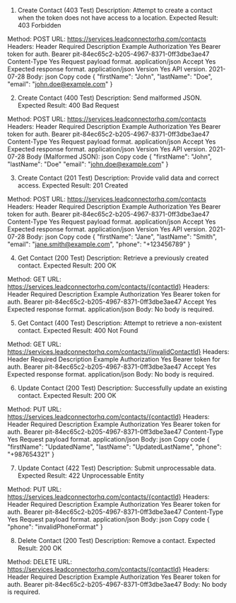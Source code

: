 1. Create Contact (403 Test)
Description: Attempt to create a contact when the token does not have access to a location.
Expected Result: 403 Forbidden

Method: POST
URL: https://services.leadconnectorhq.com/contacts
Headers:
Header	Required	Description	Example
Authorization	Yes	Bearer token for auth.	Bearer pit-84ec65c2-b205-4967-8371-0ff3dbe3ae47
Content-Type	Yes	Request payload format.	application/json
Accept	Yes	Expected response format.	application/json
Version	Yes	API version.	2021-07-28
Body:
json
Copy code
{
    "firstName": "John",
    "lastName": "Doe",
    "email": "john.doe@example.com"
}




2. Create Contact (400 Test)
Description: Send malformed JSON.
Expected Result: 400 Bad Request

Method: POST
URL: https://services.leadconnectorhq.com/contacts
Headers:
Header	Required	Description	Example
Authorization	Yes	Bearer token for auth.	Bearer pit-84ec65c2-b205-4967-8371-0ff3dbe3ae47
Content-Type	Yes	Request payload format.	application/json
Accept	Yes	Expected response format.	application/json
Version	Yes	API version.	2021-07-28
Body (Malformed JSON):
json
Copy code
{
    "firstName": "John",
    "lastName": "Doe"
    "email": "john.doe@example.com"
}





3. Create Contact (201 Test)
Description: Provide valid data and correct access.
Expected Result: 201 Created

Method: POST
URL: https://services.leadconnectorhq.com/contacts
Headers:
Header	Required	Description	Example
Authorization	Yes	Bearer token for auth.	Bearer pit-84ec65c2-b205-4967-8371-0ff3dbe3ae47
Content-Type	Yes	Request payload format.	application/json
Accept	Yes	Expected response format.	application/json
Version	Yes	API version.	2021-07-28
Body:
json
Copy code
{
    "firstName": "Jane",
    "lastName": "Smith",
    "email": "jane.smith@example.com",
    "phone": "+123456789"
}





4. Get Contact (200 Test)
Description: Retrieve a previously created contact.
Expected Result: 200 OK

Method: GET
URL: https://services.leadconnectorhq.com/contacts/{contactId}
Headers:
Header	Required	Description	Example
Authorization	Yes	Bearer token for auth.	Bearer pit-84ec65c2-b205-4967-8371-0ff3dbe3ae47
Accept	Yes	Expected response format.	application/json
Body:
No body is required.




5. Get Contact (400 Test)
Description: Attempt to retrieve a non-existent contact.
Expected Result: 400 Not Found

Method: GET
URL: https://services.leadconnectorhq.com/contacts/{invalidContactId}
Headers:
Header	Required	Description	Example
Authorization	Yes	Bearer token for auth.	Bearer pit-84ec65c2-b205-4967-8371-0ff3dbe3ae47
Accept	Yes	Expected response format.	application/json
Body:
No body is required.





6. Update Contact (200 Test)
Description: Successfully update an existing contact.
Expected Result: 200 OK

Method: PUT
URL: https://services.leadconnectorhq.com/contacts/{contactId}
Headers:
Header	Required	Description	Example
Authorization	Yes	Bearer token for auth.	Bearer pit-84ec65c2-b205-4967-8371-0ff3dbe3ae47
Content-Type	Yes	Request payload format.	application/json
Body:
json
Copy code
{
    "firstName": "UpdatedName",
    "lastName": "UpdatedLastName",
    "phone": "+987654321"
}





7. Update Contact (422 Test)
Description: Submit unprocessable data.
Expected Result: 422 Unprocessable Entity

Method: PUT
URL: https://services.leadconnectorhq.com/contacts/{contactId}
Headers:
Header	Required	Description	Example
Authorization	Yes	Bearer token for auth.	Bearer pit-84ec65c2-b205-4967-8371-0ff3dbe3ae47
Content-Type	Yes	Request payload format.	application/json
Body:
json
Copy code
{
    "phone": "invalidPhoneFormat"
}




8. Delete Contact (200 Test)
Description: Remove a contact.
Expected Result: 200 OK

Method: DELETE
URL: https://services.leadconnectorhq.com/contacts/{contactId}
Headers:
Header	Required	Description	Example
Authorization	Yes	Bearer token for auth.	Bearer pit-84ec65c2-b205-4967-8371-0ff3dbe3ae47
Body:
No body is required.

